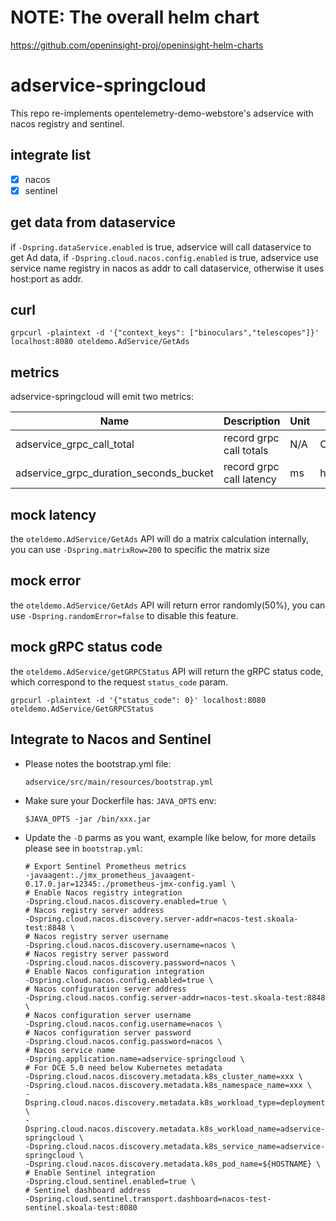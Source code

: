 # NOTE: The overall helm chart 

https://github.com/openinsight-proj/openinsight-helm-charts


# adservice-springcloud

This repo re-implements opentelemetry-demo-webstore's adservice with nacos registry and sentinel.

## integrate list

- [x] nacos
- [x] sentinel

## get data from dataservice

if `-Dspring.dataService.enabled` is true, adservice will call dataservice to get Ad data,
if `-Dspring.cloud.nacos.config.enabled` is true, adservice use service name registry in nacos as addr to call dataservice,
otherwise it uses host:port as addr.

## curl

```shell
grpcurl -plaintext -d '{"context_keys": ["binoculars","telescopes"]}' localhost:8080 oteldemo.AdService/GetAds
```

## metrics

adservice-springcloud will emit two metrics:

| Name                                   | Description              | Unit | Type      |
| -------------------------------------- | ------------------------ | ---- | --------- |
| adservice_grpc_call_total              | record grpc call totals  | N/A  | Counter   |
| adservice_grpc_duration_seconds_bucket | record grpc call latency | ms   | histogram |

## mock latency

the `oteldemo.AdService/GetAds` API will do a matrix calculation internally, you can use  `-Dspring.matrixRow=200`
to specific the matrix size

## mock error

the `oteldemo.AdService/GetAds` API will return error randomly(50%), you can use `-Dspring.randomError=false`
to disable this feature.

## mock gRPC status code

the `oteldemo.AdService/getGRPCStatus` API will return the gRPC status code, which correspond to the request `status_code` param.
```shell
grpcurl -plaintext -d '{"status_code": 0}' localhost:8080 oteldemo.AdService/GetGRPCStatus
```

## Integrate to Nacos and Sentinel

* Please notes the bootstrap.yml file:

  ```
  adservice/src/main/resources/bootstrap.yml
  ```

* Make sure your Dockerfile has: `JAVA_OPTS` env:

  ```
  $JAVA_OPTS -jar /bin/xxx.jar
  ```

* Update the `-D` parms as you want, example like below, for more details please see in `bootstrap.yml`:

  ```
  # Export Sentinel Prometheus metrics
  -javaagent:./jmx_prometheus_javaagent-0.17.0.jar=12345:./prometheus-jmx-config.yaml \
  # Enable Nacos registry integration
  -Dspring.cloud.nacos.discovery.enabled=true \
  # Nacos registry server address
  -Dspring.cloud.nacos.discovery.server-addr=nacos-test.skoala-test:8848 \
  # Nacos registry server username
  -Dspring.cloud.nacos.discovery.username=nacos \
  # Nacos registry server password
  -Dspring.cloud.nacos.discovery.password=nacos \
  # Enable Nacos configuration integration
  -Dspring.cloud.nacos.config.enabled=true \
  # Nacos configuration server address
  -Dspring.cloud.nacos.config.server-addr=nacos-test.skoala-test:8848 \
  # Nacos configuration server username
  -Dspring.cloud.nacos.config.username=nacos \
  # Nacos configuration server password
  -Dspring.cloud.nacos.config.password=nacos \
  # Nacos service name
  -Dspring.application.name=adservice-springcloud \
  # For DCE 5.0 need below Kubernetes metadata
  -Dspring.cloud.nacos.discovery.metadata.k8s_cluster_name=xxx \
  -Dspring.cloud.nacos.discovery.metadata.k8s_namespace_name=xxx \
  -Dspring.cloud.nacos.discovery.metadata.k8s_workload_type=deployment \
  -Dspring.cloud.nacos.discovery.metadata.k8s_workload_name=adservice-springcloud \
  -Dspring.cloud.nacos.discovery.metadata.k8s_service_name=adservice-springcloud \
  -Dspring.cloud.nacos.discovery.metadata.k8s_pod_name=${HOSTNAME} \
  # Enable Sentinel integration
  -Dspring.cloud.sentinel.enabled=true \
  # Sentinel dashboard address
  -Dspring.cloud.sentinel.transport.dashboard=nacos-test-sentinel.skoala-test:8080
  ```

